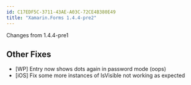 ```yaml
---
id: C17EDF5C-3711-43AE-A03C-72CE4B380E49
title: "Xamarin.Forms 1.4.4-pre2"
---
```


Changes from 1.4.4-pre1

## Other Fixes ##

- [WP] Entry now shows dots again in password mode (oops)
- [iOS] Fix some more instances of IsVisible not working as expected
